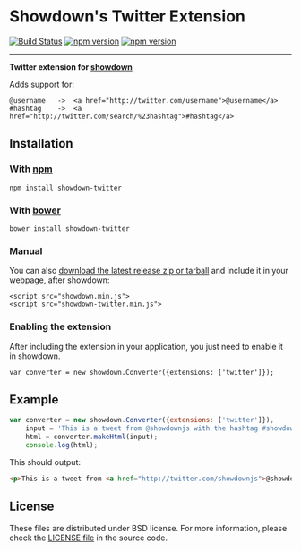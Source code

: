 Showdown's Twitter Extension
==========================

[![Build Status](https://travis-ci.org/showdownjs/twitter-extension.svg)](https://travis-ci.org/showdownjs/twitter-extension) [![npm version](https://badge.fury.io/js/showdown-twitter.svg)](http://badge.fury.io/js/showdown-twitter) [![npm version](https://badge.fury.io/bo/showdown-twitter.svg)](http://badge.fury.io/bo/showdown-twitter) 

------

**Twitter extension for [showdown](https://github.com/showdownjs/showdown)**

Adds support for:

    @username   ->  <a href="http://twitter.com/username">@username</a>
    #hashtag    ->  <a href="http://twitter.com/search/%23hashtag">#hashtag</a>


## Installation

### With [npm](http://npmjs.org)

    npm install showdown-twitter

### With [bower](http://bower.io/)

    bower install showdown-twitter

### Manual

You can also [download the latest release zip or tarball](https://github.com/showdownjs/twitter-extension/releases) and include it in your webpage, after showdown:

    <script src="showdown.min.js">
    <script src="showdown-twitter.min.js">

### Enabling the extension

After including the extension in your application, you just need to enable it in showdown.

    var converter = new showdown.Converter({extensions: ['twitter']});

## Example

```javascript
var converter = new showdown.Converter({extensions: ['twitter']}),
    input = 'This is a tweet from @showdownjs with the hashtag #showdownRules',
    html = converter.makeHtml(input);
    console.log(html);
```

This should output:

```html
<p>This is a tweet from <a href="http://twitter.com/showdownjs">@showdownjs</a> with the hashtag <a href="http://twitter.com/search/%23showdownRules">#showdownRules</a></p>
```

## License
These files are distributed under BSD license. For more information, please check the [LICENSE file](https://github.com/showdownjs/twitter-extension/blob/master/LICENSE) in the source code.
